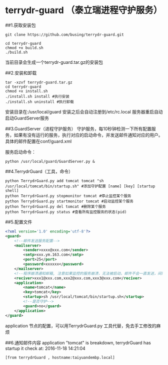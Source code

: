 # terrydr-guard （泰立瑞进程守护服务）
##1.获取安装包

```
git clone https://github.com/busing/terrydr-guard.git
```
```shell
cd terrydr-guard
chmod +x build.sh
./build.sh
```
  当前目录会生成一个terrydr-guard.tar.gz的安装包

##2.安装和卸载
```shell
tar -xzvf terrydr-guard.tar.gz
cd terrydr-guard
chmod +x install.sh
./install.sh install #执行安装
./install.sh uninstall #执行卸载
```
  安装目录在:/usr/local/guard
  安装之后会自动注册到/etc/rc.local 服务器重启自动启动GuardServer服务
    
##3.GuardServer（进程守护服务）
    守护服务，每10秒钟检测一下所有配置服务，如果有没有运行的服务，执行对应的启动命令，并发送邮件通知对应的用户。
    具体的邮件配置在conf/guard.xml
   
  服务启动命令：    
```shell
python /usr/local/guard/GuardServer.py &
```
    
##4.TerrydrGuard（工具，命令）
```shell
python TerrydrGuard.py add tomcat tomcat "sh /usr/local/tomcat/bin/startup.sh" #添加守护配置 [name] [key] [startup shell]
python TerrydrGuard.py stopmonitor tomcat #停止监控某个服务
python TerrydrGuard.py startmonitor tomcat #启动监控某个服务
python TerrydrGuard.py del tomcat #删除某个服务
python TerrydrGuard.py status #查看所有监控服务的状态(pid)
```

##5.配置文件
```xml
<?xml version='1.0' encoding='utf-8'?>
<guard>
    <!--邮件发送服务配置-->
    <mailserver>
        <sender>xxxx@xxx.com</sender>
        <smtp>xxx.ym.163.com</smtp>
        <port>25</port>
        <password>xxxxxx</password>
    </mailserver>
    <!--程序崩溃通知邮箱, 注意如果监控的服务崩溃，无法被启动，邮件不会一直发送，间隔15分钟再次发送-->
    <reciver>xxx1@xxx.com,xxx2@xxx.com,xxx3@xxx.com</reciver>
    <application>
        <name>tomcat</name>
        <key>tomcat</key>
        <startup>sh /usr/local/tomcat/bin/startup.sh</startup>
        <!--是否守护-->
        <guard>no</guard>
    </application>
</guard>
```
  application 节点的配置，可以用TerrydrGuard.py 工具代替，免去手工修改的麻烦
  

##6.通知邮件内容
    application "tomcat" is breakdown,  terrydrGuard has startup it
    check at: 2016-11-18 14:21:04

    [from terrydrGuard , hostname:taiyuandembp.local]
  

